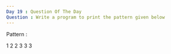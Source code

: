 ```yaml
---		
Day 19 : Question Of The Day
Question : Write a program to print the pattern given below
---
```

Pattern : 

1
2 2
3 3 3
